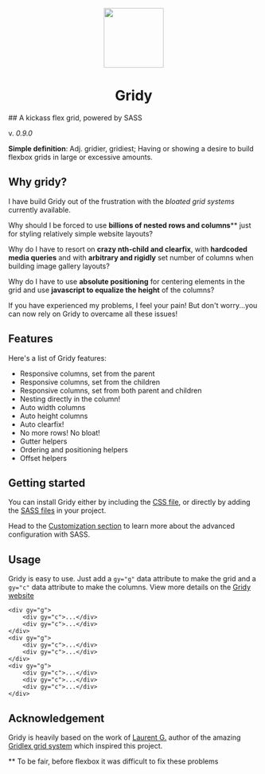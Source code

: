 <p align="center">
	<a href="https://microcipcip.github.io/gridy" target="_blank">
		<img width="120" src="https://microcipcip.github.io/gridy/docs/src/img/general/logo.png">
	</a>
</p>

<h1 align="center">Gridy</h1>
## A kickass flex grid, powered by SASS

v. *0.9.0*

**Simple definition**: Adj. gridier, gridiest; Having or showing a desire to build flexbox grids
 in large or excessive amounts. 

## Why gridy?

I have build Gridy out of the frustration with the _bloated grid systems_ currently available.

Why should I be forced to use **billions of nested rows and columns**** just for styling relatively simple website layouts?

Why do I have to resort on **crazy nth-child and clearfix**, with **hardcoded media queries** and with **arbitrary and rigidly** set number of columns when building image gallery layouts?

Why do I have to use **absolute positioning** for centering elements in the grid and use **javascript to equalize the height** of the columns?

If you have experienced my problems, I feel your pain! But don't worry...you can now rely on Gridy to overcame all these issues!

## Features

Here's a list of Gridy features:

- Responsive columns, set from the parent
- Responsive columns, set from the children
- Responsive columns, set from both parent and children
- Nesting directly in the column!
- Auto width columns
- Auto height columns
- Auto clearfix!
- No more rows! No bloat!
- Gutter helpers
- Ordering and positioning helpers
- Offset helpers

## Getting started

You can install Gridy either by including the [CSS file](https://github.com/microcipcip/gridy/tree/master/dist), 
or directly by adding the [SASS files](https://github.com/microcipcip/gridy/tree/master/src) in your project.

Head to the [Customization section](https://microcipcip.github.io/gridy/#!/customization) to learn more about the advanced configuration with SASS.

## Usage

Gridy is easy to use. Just add a `gy="g"` 
data attribute to make the grid and a `gy="c"` data attribute to make the columns. View more details on the [Gridy website](https://microcipcip.github.io/gridy)
```
<div gy="g">
	<div gy="c">...</div>
	<div gy="c">...</div>
</div>
<div gy="g">
	<div gy="c">...</div>
	<div gy="c">...</div>
</div>
<div gy="g">
	<div gy="c">...</div>
	<div gy="c">...</div>
	<div gy="c">...</div>
</div>
```


## Acknowledgement

Gridy is heavily based on the work of [Laurent G.](https://github.com/devlint) author of the 
amazing [Gridlex grid system](http://gridlex.devlint.fr/index.html) which inspired this project. 

** To be fair, before flexbox it was difficult to fix these problems